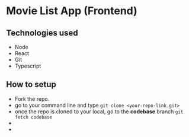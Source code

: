 # Movie List App (Frontend)

## Technologies used

* Node
* React
* Git
* Typescript

## How to setup

* Fork the repo.
* go to your command line and type `git clone <your-repo-link.git> `
* once the repo is cloned to your local, go to the **codebase** branch `git fetch codebase`
* 
*
